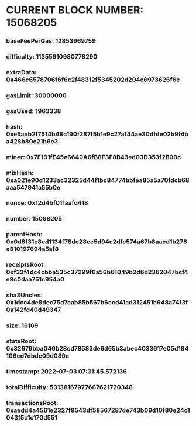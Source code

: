# CURRENT BLOCK NUMBER: 15068205

### baseFeePerGas: 12853969759
### difficulty: 11355910980778290
### extraData: 0x466c6578706f6f6c2f48312f5345202d204c6973626f6e
### gasLimit: 30000000
### gasUsed: 1963338
### hash: 0xe5aeb2f7514b48c190f287f5b1e9c27a144ae30dfde02b9f4ba428b80e21b6e3
### miner: 0x7F101fE45e6649A6fB8F3F8B43ed03D353f2B90c
### mixHash: 0xa021e90d1233ac32325d44f1bc84774bbfea85a5a70fdcb68aaa547941a55b0e
### nonce: 0x12d4bf011aafd418
### number: 15068205
### parentHash: 0x0d8f31c8cd1134f78de28ee5d94c2dfc574a67b8aaed1b278e810197694a5af8
### receiptsRoot: 0xf32f4dc4cbba535c37299f6a56b61049b2d6d2362047bcf4e9c0daa751c954a0
### sha3Uncles: 0x1dcc4de8dec75d7aab85b567b6ccd41ad312451b948a7413f0a142fd40d49347
### size: 16169
### stateRoot: 0x32679bba046b28cd78583de6d65b3abec4033617e05d184106ed7dbde09d089a
### timestamp: 2022-07-03 07:31:45.572136
### totalDifficulty: 53138167977667621720348
### transactionsRoot: 0xaedd4a4561e2327f8543df58567287de743b09d10f80e24c1043f5c1c170d551
